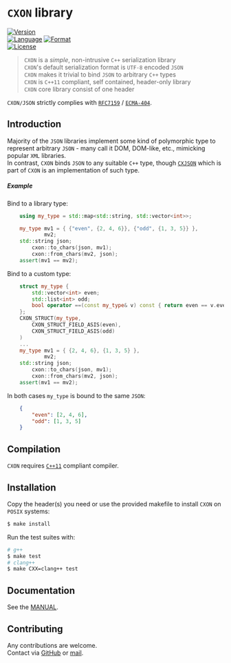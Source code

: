# `CXON` library

[![Version][url-version-image]](https://github.com/libcxon/cxon)  
[![Language][url-language-image]](https://isocpp.org/wiki/faq/cpp11)
[![Format][url-format-image]](http://json.org)  
[![License][url-license-image]](LICENSE)

> `CXON` is a _simple_, non-intrusive `C++` serialization library  
> `CXON`'s default serialization format is `UTF-8` encoded `JSON`  
> `CXON` makes it trivial to bind `JSON` to arbitrary `C++` types  
> `CXON` is `C++11` compliant, self contained, header-only library  
> `CXON` core library consist of one header

`CXON/JSON` strictly complies with [`RFC7159`](https://www.ietf.org/rfc/rfc7159.txt) / [`ECMA-404`](http://www.ecma-international.org/publications/files/ECMA-ST/ECMA-404.pdf).

## Introduction

Majority of the `JSON` libraries implement some kind of polymorphic type to represent arbitrary
`JSON` - many call it DOM, DOM-like, etc., mimicking popular `XML` libraries.  
In contrast, `CXON` binds `JSON` to any suitable `C++` type, though [`CXJSON`](cxjson/README.md)
which is part of `CXON` is an implementation of such type.

##### Example

Bind to a library type:

``` c++
    using my_type = std::map<std::string, std::vector<int>>;

    my_type mv1 = { {"even", {2, 4, 6}}, {"odd", {1, 3, 5}} },
            mv2;
    std::string json;
        cxon::to_chars(json, mv1);
        cxon::from_chars(mv2, json);
    assert(mv1 == mv2);
```

Bind to a custom type:

``` c++
    struct my_type {
        std::vector<int> even;
        std::list<int> odd;
        bool operator ==(const my_type& v) const { return even == v.even && odd == v.odd; }
    };
    CXON_STRUCT(my_type,
        CXON_STRUCT_FIELD_ASIS(even),
        CXON_STRUCT_FIELD_ASIS(odd)
    )
    ...
    my_type mv1 = { {2, 4, 6}, {1, 3, 5} },
            mv2;
    std::string json;
        cxon::to_chars(json, mv1);
        cxon::from_chars(mv2, json);
    assert(mv1 == mv2);
```

In both cases `my_type` is bound to the same `JSON`:

``` json
    {
        "even": [2, 4, 6],
        "odd": [1, 3, 5]
    }
```

## Compilation

`CXON` requires [`C++11`](https://en.cppreference.com/w/cpp/compiler_support) compliant compiler.

## Installation

Copy the header(s) you need or use the provided makefile to install `CXON` on `POSIX` systems:

``` bash
$ make install
```

Run the test suites with:

``` bash
# g++
$ make test
# clang++
$ make CXX=clang++ test
```

## Documentation

See the [MANUAL](MANUAL.md).

## Contributing

Any contributions are welcome.  
Contact via [GitHub][url-github] or [mail](mailto:oknenavin@outlook.com).


<!-- links -->
[url-github]: https://github.com/oknenavin/cxon
[url-version-image]: https://img.shields.io/badge/version-0.42.0-608060.svg?style=plastic
[url-language-image]: https://img.shields.io/badge/language-C++11-608060.svg?style=plastic&logo=C%2B%2B
[url-format-image]: https://img.shields.io/badge/language-JSON-608060.svg?style=plastic&logo=JSON
[url-license-image]: https://img.shields.io/badge/license-MIT-608060.svg?style=plastic
